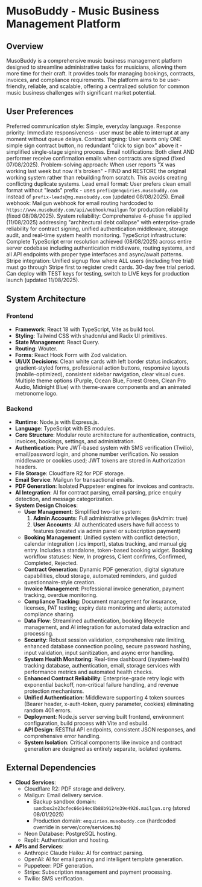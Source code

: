 # MusoBuddy - Music Business Management Platform

## Overview
MusoBuddy is a comprehensive music business management platform designed to streamline administrative tasks for musicians, allowing them more time for their craft. It provides tools for managing bookings, contracts, invoices, and compliance requirements. The platform aims to be user-friendly, reliable, and scalable, offering a centralized solution for common music business challenges with significant market potential.

## User Preferences
Preferred communication style: Simple, everyday language.
Response priority: Immediate responsiveness - user must be able to interrupt at any moment without queue delays.
Contract signing: User wants only ONE simple sign contract button, no redundant "click to sign box" above it - simplified single-stage signing process.
Email notifications: Both client AND performer receive confirmation emails when contracts are signed (fixed 07/08/2025).
Problem-solving approach: When user reports "X was working last week but now it's broken" - FIND and RESTORE the original working system rather than rebuilding from scratch. This avoids creating conflicting duplicate systems.
Lead email format: User prefers clean email format without "leads" prefix - uses `prefix@enquiries.musobuddy.com` instead of `prefix-leads@mg.musobuddy.com` (updated 08/08/2025).
Email webhook: Mailgun webhook for email routing hardcoded to `https://www.musobuddy.com/api/webhook/mailgun` for production reliability (fixed 08/08/2025).
System reliability: Comprehensive 4-phase fix applied (11/08/2025) addressing "architectural debt collapse" with enterprise-grade reliability for contract signing, unified authentication middleware, storage audit, and real-time system health monitoring.
TypeScript infrastructure: Complete TypeScript error resolution achieved (08/08/2025) across entire server codebase including authentication middleware, routing systems, and all API endpoints with proper type interfaces and async/await patterns.
Stripe integration: Unified signup flow where ALL users (including free trial) must go through Stripe first to register credit cards. 30-day free trial period. Can deploy with TEST keys for testing, switch to LIVE keys for production launch (updated 11/08/2025).

## System Architecture

### Frontend
- **Framework**: React 18 with TypeScript, Vite as build tool.
- **Styling**: Tailwind CSS with shadcn/ui and Radix UI primitives.
- **State Management**: React Query.
- **Routing**: Wouter.
- **Forms**: React Hook Form with Zod validation.
- **UI/UX Decisions**: Clean white cards with left border status indicators, gradient-styled forms, professional action buttons, responsive layouts (mobile-optimized), consistent sidebar navigation, clear visual cues. Multiple theme options (Purple, Ocean Blue, Forest Green, Clean Pro Audio, Midnight Blue) with theme-aware components and an animated metronome logo.

### Backend
- **Runtime**: Node.js with Express.js.
- **Language**: TypeScript with ES modules.
- **Core Structure**: Modular route architecture for authentication, contracts, invoices, bookings, settings, and administration.
- **Authentication**: Pure JWT-based system with SMS verification (Twilio), email/password login, and phone number verification. No session middleware or cookies used; JWT tokens are stored in Authorization headers.
- **File Storage**: Cloudflare R2 for PDF storage.
- **Email Service**: Mailgun for transactional emails.
- **PDF Generation**: Isolated Puppeteer engines for invoices and contracts.
- **AI Integration**: AI for contract parsing, email parsing, price enquiry detection, and message categorization.
- **System Design Choices**:
    - **User Management**: Simplified two-tier system:
        1. **Admin Accounts**: Full administrative privileges (isAdmin: true)
        2. **User Accounts**: All authenticated users have full access to features (created via admin panel or subscription payment)
    - **Booking Management**: Unified system with conflict detection, calendar integration (.ics import), status tracking, and manual gig entry. Includes a standalone, token-based booking widget. Booking workflow statuses: New, In progress, Client confirms, Confirmed, Completed, Rejected.
    - **Contract Generation**: Dynamic PDF generation, digital signature capabilities, cloud storage, automated reminders, and guided questionnaire-style creation.
    - **Invoice Management**: Professional invoice generation, payment tracking, overdue monitoring.
    - **Compliance Tracking**: Document management for insurance, licenses, PAT testing; expiry date monitoring and alerts; automated compliance sharing.
    - **Data Flow**: Streamlined authentication, booking lifecycle management, and AI integration for automated data extraction and processing.
    - **Security**: Robust session validation, comprehensive rate limiting, enhanced database connection pooling, secure password hashing, input validation, input sanitization, and async error handling.
    - **System Health Monitoring**: Real-time dashboard (/system-health) tracking database, authentication, email, storage services with performance metrics and automated health checks.
    - **Enhanced Contract Reliability**: Enterprise-grade retry logic with exponential backoff, non-critical failure handling, and revenue protection mechanisms.
    - **Unified Authentication**: Middleware supporting 4 token sources (Bearer header, x-auth-token, query parameter, cookies) eliminating random 401 errors.
    - **Deployment**: Node.js server serving built frontend, environment configuration, build process with Vite and esbuild.
    - **API Design**: RESTful API endpoints, consistent JSON responses, and comprehensive error handling.
    - **System Isolation**: Critical components like invoice and contract generation are designed as entirely separate, isolated systems.

## External Dependencies

- **Cloud Services**:
    - Cloudflare R2: PDF storage and delivery.
    - Mailgun: Email delivery service.
        - Backup sandbox domain: `sandbox2e23cfec66e14ec6b88b9124e39e4926.mailgun.org` (stored 08/01/2025)
        - Production domain: `enquiries.musobuddy.com` (hardcoded override in server/core/services.ts)
    - Neon Database: PostgreSQL hosting.
    - Replit: Authentication and hosting.
- **APIs and Services**:
    - Anthropic Claude Haiku: AI for contract parsing.
    - OpenAI: AI for email parsing and intelligent template generation.
    - Puppeteer: PDF generation.
    - Stripe: Subscription management and payment processing.
    - Twilio: SMS verification.